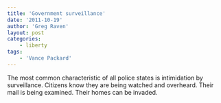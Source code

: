 ```yaml
---
title: 'Government surveillance'
date: '2011-10-19'
author: 'Greg Raven'
layout: post
categories:
    - liberty
tags:
    - 'Vance Packard'
---
```


The most common characteristic of all police states is intimidation by surveillance. Citizens know they are being watched and overheard. Their mail is being examined. Their homes can be invaded.